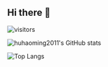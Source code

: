 ## Hi there 👋

![visitors](https://visitor-badge.glitch.me/badge?huhaoming2011=huhaoming2011&left_color=green&right_color=red)

![huhaoming2011's GitHub stats](https://github-readme-stats.vercel.app/api?username=huhaoming2011)

![Top Langs](https://github-readme-stats.vercel.app/api/top-langs/?username=huhaoming2011)

<!--
**huhaoming2011/huhaoming2011** is a ✨ _special_ ✨ repository because its `README.md` (this file) appears on your GitHub profile.

Here are some ideas to get you started:

- 🔭 I’m currently working on ...
- 🌱 I’m currently learning ...
- 👯 I’m looking to collaborate on ...
- 🤔 I’m looking for help with ...
- 💬 Ask me about ...
- 📫 How to reach me: ...
- 😄 Pronouns: ...
- ⚡ Fun fact: ...
-->
